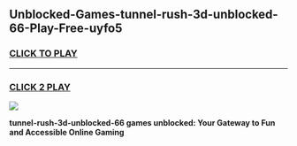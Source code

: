 
## Unblocked-Games-tunnel-rush-3d-unblocked-66-Play-Free-uyfo5
<h3>
<a href="https://premium76.site?title=tunnel-rush-3d-unblocked-66&ref=18A1">CLICK TO PLAY</a></h3>
<hr>

<h3>
<a href="https://premium76.site?title=tunnel-rush-3d-unblocked-66&ref=18A1">CLICK 2 PLAY</a>
  
</h3>

<a href="https://premium76.site?title=tunnel-rush-3d-unblocked-66&ref=18A1"><img src="https://clearcache.store/games.png"></a>


**tunnel-rush-3d-unblocked-66 games unblocked: Your Gateway to Fun and Accessible Online Gaming**
